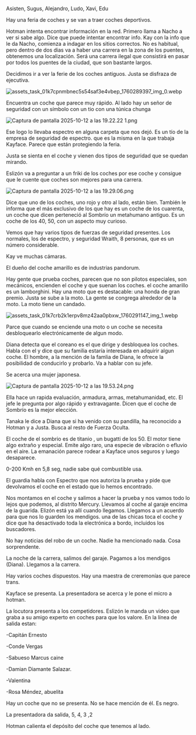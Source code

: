 Asisten, Sugus, Alejandro, Ludo, Xavi, Edu

Hay una feria de coches y se van a traer coches deportivos. 

Hotman intenta encontrar información en la red.  Primero llama a Nacho a ver si sabe algo. Dice que puede intentar encontrar info. Kay con la info que le da Nacho, comienza a indagar en los sitios correctos. No es habitual, pero dentro de dos dias va a haber una carrera en la zona de los puentes, obtenemos una localización. Será una carrera ilegal que consistirá en pasar por todos los puentes de la ciudad, que son bastante largos. 

Decidimos ir a ver la ferie de los coches antiguos. Justa se disfraza de ejecutiva. 

![assets_task_01k7cpnmbnec5s54saf3e4vbep_1760289397_img_0.webp](attachment:a929a631-6058-4744-889b-2e6013b6c854:assets_task_01k7cpnmbnec5s54saf3e4vbep_1760289397_img_0.webp)

Encuentra un coche que parece muy rápido. Al lado hay un señor de seguridad con un símbolo con un tio con una túnica chunga

![Captura de pantalla 2025-10-12 a las 19.22.22 1.png](attachment:56a9a2e0-918d-4dd3-9688-3ac81520bacd:Captura_de_pantalla_2025-10-12_a_las_19.22.22_1.png)

Ese logo lo llevaba espectro en alguna carpeta que nos dejó. Es un tío de la empresa de seguridad de espectro. que es la misma en la que trabaja Kayface. Parece que están protegiendo la feria. 

Justa se sienta en el coche y vienen dos tipos de seguridad que se quedan mirando. 

Eslizón va a preguntar a un friki de los coches por ese coche y consigue que le cuente que coches son mejores para una carrera.  

![Captura de pantalla 2025-10-12 a las 19.29.06.png](attachment:5cb234df-c1b6-44c1-b718-dd9310ec7eb6:Captura_de_pantalla_2025-10-12_a_las_19.29.06.png)

Dice que uno de los coches, uno rojo y otro al lado, están bien. También le informa que el más exclusivo de los que hay es un coche de los cuarenta, un coche que dicen perteneció al Sombrío un metahumano antiguo. Es un coche de los 40, 50, con un aspecto muy curioso. 

Vemos que hay varios tipos de fuerzas de seguridad presentes. Los normales, los de espectro, y seguridad Wraith, 8 personas, que es un número considerable. 

Kay ve muchas cámaras.  

El dueño del coche amarillo es de industrias pandorum. 

Hay gente que prueba coches, parecen que no son pilotos especiales, son mecánicos, encienden el coche y que suenan los coches. el coche amarillo es un lamborghini. Hay una moto que es destacable: una honda de gran premio. Justa se sube a la moto. La gente se congrega alrededor de la moto. La moto tiene un candado. 

![assets_task_01k7crb2k1erpv8mz42aa0pbxw_1760291147_img_1.webp](attachment:ac3ddeee-cd11-4dc8-9598-f9eb258c142c:assets_task_01k7crb2k1erpv8mz42aa0pbxw_1760291147_img_1.webp)

Parce que cuando se enciende una moto o un coche se necesita desbloquearlo electrónicamente de algun modo. 

Diana detecta que el coreano es el que dirige y desbloquea los coches. Habla con el y dice que su familia estaría interesada en adquirir algun coche. El hombre, a la mención de la famlia de Diana, le ofrece la posibilidad de conducirlo y probarlo. Va a hablar con su jefe. 

Se acerca una mujer japonesa. 

![Captura de pantalla 2025-10-12 a las 19.53.24.png](attachment:769e10c3-9040-4339-af26-6af8e502aeae:Captura_de_pantalla_2025-10-12_a_las_19.53.24.png)

Ella hace un rapida evaluación, armadura, armas, metahumanidad, etc. El jefe le pregunta por algo rápido y extravagante. Dicen que el coche de Sombrío es la mejor elección. 

Tanaka le dice a Diana que si ha venido con su pandilla, ha reconocido a Hotman y a Justa. Busca al resto de Fuerza Oculta. 

El coche de el sombrio es de titanio , un bugatti de los 50. El motor tiene algo extraño y especial. Emite algo raro, una especie de vibración o efluvio en el aire. La emanación parece rodear a Kayface unos seguros y luego desaparece. 

0-200 Kmh en 5,8 seg, nadie sabe qué combustible usa. 

El guardia habla con Espectro que nos autoriza la prueba y pide que devolvamos el coche en el estado que lo hemos encontrado. 

Nos montamos en el coche y salimos a hacer la prueba y nos vamos todo lo lejos que podemos, al distrito Mercury. Llevamos al coche al garaje encima de la guarida. Elizón está ya allí cuando llegamos. Llegamos a un acuerdo para que nos lo guarden los mendigos. una de las chicas toca el coche y dice que ha desactivado toda la electrónica a bordo, incluidos los buscadores. 

No hay noticias del robo de un coche. Nadie ha mencionado nada. Cosa sorprendente.  

La noche de la carrera, salimos del garaje. Pagamos a los mendigos (Diana). Llegamos a la carrera. 

Hay varios coches dispuestos. Hay una maestra de creremonías que parece trans.  

Kayface se presenta. La presentadora se acerca y le pone el micro a hotman. 

La locutora presenta a los competidores. Eslizón le manda un video que graba a su amigo experto en coches para que los valore. En la línea de salida estan:

-Capitán Ernesto

-Conde Vergas

-Sabueso Marcus caine

-Damian Diamante Salazar. 

-Valentina

-Rosa Méndez, abuelita

Hay un coche que no se presenta. No se hace mención de él. Es negro. 

La presentadora da salida, 5, 4, 3 ,2 

Hotman calienta el depósito del coche que tenemos al lado.